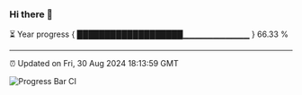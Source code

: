 ### Hi there 👋

⏳ Year progress { ███████████████████▁▁▁▁▁▁▁▁▁▁▁ } 66.33 %

---

⏰ Updated on Fri, 30 Aug 2024 18:13:59 GMT

![Progress Bar CI](https://github.com/code-lakshay/GitHub-Actions-Demo/workflows/Progress%20Bar%20CI/badge.svg)

